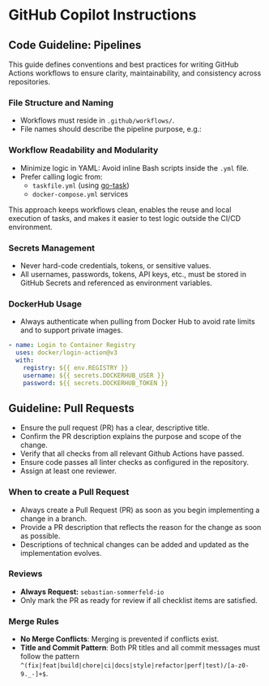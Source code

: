 # GitHub Copilot Instructions

## Code Guideline: Pipelines

This guide defines conventions and best practices for writing GitHub Actions workflows to ensure clarity, maintainability, and consistency across repositories.

### File Structure and Naming

* Workflows must reside in `.github/workflows/`.
* File names should describe the pipeline purpose, e.g.:

### Workflow Readability and Modularity

* Minimize logic in YAML: Avoid inline Bash scripts inside the `.yml` file.
* Prefer calling logic from:
    * `taskfile.yml` (using [go-task](https://taskfile.dev))
    * `docker-compose.yml` services

This approach keeps workflows clean, enables the reuse and local execution of tasks, and makes it easier to test logic outside the CI/CD environment.

### Secrets Management

* Never hard-code credentials, tokens, or sensitive values.
* All usernames, passwords, tokens, API keys, etc., must be stored in GitHub Secrets and referenced as environment variables.

### DockerHub Usage

* Always authenticate when pulling from Docker Hub to avoid rate limits and to support private images.

```yaml
- name: Login to Container Registry
  uses: docker/login-action@v3
  with:
    registry: ${{ env.REGISTRY }}
    username: ${{ secrets.DOCKERHUB_USER }}
    password: ${{ secrets.DOCKERHUB_TOKEN }}
```

## Guideline: Pull Requests

- Ensure the pull request (PR) has a clear, descriptive title.
- Confirm the PR description explains the purpose and scope of the change.
- Verify that all checks from all relevant Github Actions have passed.
- Ensure code passes all linter checks as configured in the repository.
- Assign at least one reviewer.

### When to create a Pull Request

- Always create a Pull Request (PR) as soon as you begin implementing a change in a branch.
- Provide a PR description that reflects the reason for the change as soon as possible.
- Descriptions of technical changes can be added and updated as the implementation evolves.

### Reviews

- **Always Request:** `sebastian-sommerfeld-io`
- Only mark the PR as ready for review if all checklist items are satisfied.

### Merge Rules

- **No Merge Conflicts**: Merging is prevented if conflicts exist.
- **Title and Commit Pattern**: Both PR titles and all commit messages must follow the pattern `^(fix|feat|build|chore|ci|docs|style|refactor|perf|test)/[a-z0-9._-]+$`.
